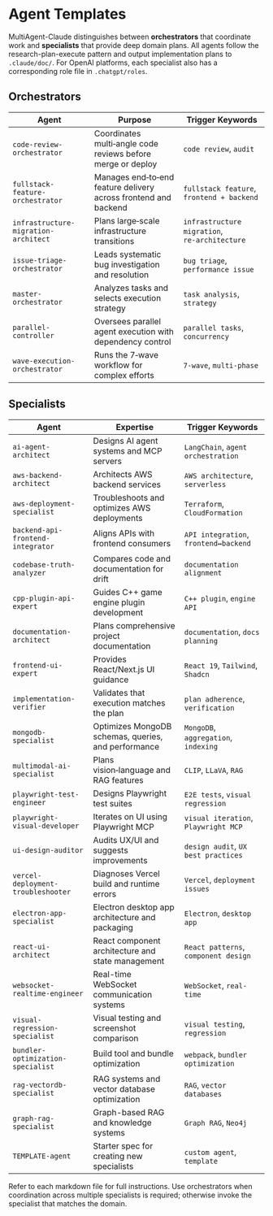 # Agent Templates

MultiAgent-Claude distinguishes between **orchestrators** that coordinate work and **specialists** that provide deep domain plans. All agents follow the research-plan-execute pattern and output implementation plans to `.claude/doc/`. For OpenAI platforms, each specialist also has a corresponding role file in `.chatgpt/roles`.

## Orchestrators

| Agent | Purpose | Trigger Keywords |
|-------|---------|-----------------|
| `code-review-orchestrator` | Coordinates multi‑angle code reviews before merge or deploy | `code review`, `audit` |
| `fullstack-feature-orchestrator` | Manages end‑to‑end feature delivery across frontend and backend | `fullstack feature`, `frontend + backend` |
| `infrastructure-migration-architect` | Plans large‑scale infrastructure transitions | `infrastructure migration`, `re‑architecture` |
| `issue-triage-orchestrator` | Leads systematic bug investigation and resolution | `bug triage`, `performance issue` |
| `master-orchestrator` | Analyzes tasks and selects execution strategy | `task analysis`, `strategy` |
| `parallel-controller` | Oversees parallel agent execution with dependency control | `parallel tasks`, `concurrency` |
| `wave-execution-orchestrator` | Runs the 7‑wave workflow for complex efforts | `7-wave`, `multi‑phase` |

## Specialists

| Agent | Expertise | Trigger Keywords |
|-------|-----------|-----------------|
| `ai-agent-architect` | Designs AI agent systems and MCP servers | `LangChain`, `agent orchestration` |
| `aws-backend-architect` | Architects AWS backend services | `AWS architecture`, `serverless` |
| `aws-deployment-specialist` | Troubleshoots and optimizes AWS deployments | `Terraform`, `CloudFormation` |
| `backend-api-frontend-integrator` | Aligns APIs with frontend consumers | `API integration`, `frontend↔backend` |
| `codebase-truth-analyzer` | Compares code and documentation for drift | `documentation alignment` |
| `cpp-plugin-api-expert` | Guides C++ game engine plugin development | `C++ plugin`, `engine API` |
| `documentation-architect` | Plans comprehensive project documentation | `documentation`, `docs planning` |
| `frontend-ui-expert` | Provides React/Next.js UI guidance | `React 19`, `Tailwind`, `Shadcn` |
| `implementation-verifier` | Validates that execution matches the plan | `plan adherence`, `verification` |
| `mongodb-specialist` | Optimizes MongoDB schemas, queries, and performance | `MongoDB`, `aggregation`, `indexing` |
| `multimodal-ai-specialist` | Plans vision‑language and RAG features | `CLIP`, `LLaVA`, `RAG` |
| `playwright-test-engineer` | Designs Playwright test suites | `E2E tests`, `visual regression` |
| `playwright-visual-developer` | Iterates on UI using Playwright MCP | `visual iteration`, `Playwright MCP` |
| `ui-design-auditor` | Audits UX/UI and suggests improvements | `design audit`, `UX best practices` |
| `vercel-deployment-troubleshooter` | Diagnoses Vercel build and runtime errors | `Vercel`, `deployment issues` |
| `electron-app-specialist` | Electron desktop app architecture and packaging | `Electron`, `desktop app` |
| `react-ui-architect` | React component architecture and state management | `React patterns`, `component design` |
| `websocket-realtime-engineer` | Real-time WebSocket communication systems | `WebSocket`, `real-time` |
| `visual-regression-specialist` | Visual testing and screenshot comparison | `visual testing`, `regression` |
| `bundler-optimization-specialist` | Build tool and bundle optimization | `webpack`, `bundler optimization` |
| `rag-vectordb-specialist` | RAG systems and vector database optimization | `RAG`, `vector databases` |
| `graph-rag-specialist` | Graph-based RAG and knowledge systems | `Graph RAG`, `Neo4j` |
| `TEMPLATE-agent` | Starter spec for creating new specialists | `custom agent`, `template` |

Refer to each markdown file for full instructions. Use orchestrators when coordination across multiple specialists is required; otherwise invoke the specialist that matches the domain.
